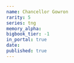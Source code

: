 ```yaml
---
name: Chancellor Gowron
rarity: 5
series: tng
memory_alpha:
bigbook_tier: -1
in_portal: true
date:
published: true
---
```




